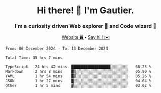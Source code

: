 <h1 align="center">Hi there! 👋 I'm Gautier.</h1>
<h3 align="center">I'm a curiosity driven Web explorer 🚀 and Code wizard 🧙</h3>

<p align="center">
  <a href="https://xisabla.github.io/">Website 🖥️ </a> •
  <a href="mailto:xisabla.dev@gmail.com">Say hi ! ✉️</a>
</p>

<!--START_SECTION:waka-->

```txt
From: 06 December 2024 - To: 13 December 2024

Total Time: 35 hrs 7 mins

TypeScript   24 hrs 42 mins  █████████████████░░░░░░░░   68.23 %
Markdown     2 hrs 8 mins    █▒░░░░░░░░░░░░░░░░░░░░░░░   05.90 %
YAML         1 hr 54 mins    █▒░░░░░░░░░░░░░░░░░░░░░░░   05.26 %
JSON         1 hr 27 mins    █░░░░░░░░░░░░░░░░░░░░░░░░   04.04 %
Other        1 hr 5 mins     ▓░░░░░░░░░░░░░░░░░░░░░░░░   03.02 %
```

<!--END_SECTION:waka-->
